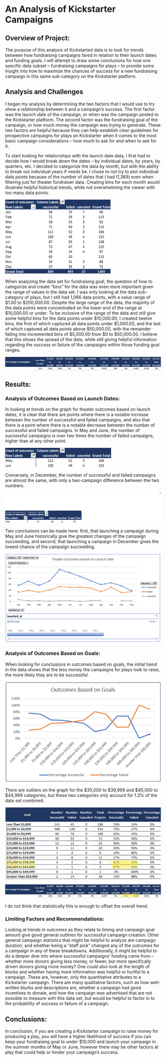 # An Analysis of Kickstarter Campaigns

## Overview of Project: 
The purpose of this analysis of Kickstarted data is to look for trends between how fundraising campaigns fared in relation to their launch dates and funding goals. I will attempt to draw some conclusions for how one specific data subset – fundraising campaigns for plays – to provide some insight into how to maximize the chances of success for a new fundraising campaign in this same sub-category on the Kickstarter platform.  

## Analysis and Challenges
I began my analysis by determining the two factors that I would use to try show a relationship between it and a campaign’s success. The first factor was the launch date of the campaign, or when was the campaign posted to the Kickstarter platform. The second factor was the fundraising goal of the campaign, or how much money the campaign was trying to generate. These two factors are helpful because they can help establish clear guidelines for prospective campaigns for plays on Kickstarter when it comes to the most basic campaign considerations – how much to ask for and when to ask for it. 

To start looking for relationships with the launch date data, I first had to decide how I would break down the dates – by individual dates, by years, by quarters, etc. I decided to categorize the data by month, but with the ability to break out individual years if needs be. I chose to not try to plot individual data points because of the number of dates that I had (1,369) even when filtering just for theater fundraiser data. Creating bins for each month would illustrate helpful historical trends, while not overwhelming the viewer with too many data points. 

![](MonthBreakdown.png)

When analyzing the data set for fundraising goal, the question of how to categorize and create “bins” for the data was even more important given the range of values in the data set. I was only looking at the data sub-category of plays, but I still had 1,066 data points, with a value range of $1.00 to $200,000.00. Despite the large range of the data, the majority of the data points were concentrated on the lower end of the range at $10,000.00 or under. To be inclusive of the range of the data and still give some helpful bins for the data points under $10,000.00, I created twelve bins, the first of which captured all data points under $1,000.00, and the last of which captured all data points above $50,000.00, with the remainder falling into incremented bins of $5,000.00 from $0 to $50,000.00. I believe that this shows the spread of the data, while still giving helpful information regarding the success or failure of the campaigns within those funding goal ranges.

![](CampaignPercentByGoals.png)

## Results: 
### Analysis of Outcomes Based on Launch Dates:
In looking at trends on the graph for theater outcomes based on launch dates, it is clear that there are points where there is a notable increase between the number of successful and failed campaigns, and also that there is a point where there is a notable decrease between the number of successful and failed campaigns. In May and June, the number of successful campaigns is over two times the number of failed campaigns, higher than at any other point. 

![](MayandJuneTotals.png)

Conversely, in December, the number of successful and failed campaigns are almost the same, with only a two-campaign difference between the two numbers. 

![](DecemberTotals.png)

Two conclusions can be made here: first, that launching a campaign during May and June historically give the greatest changes of the campaign succeeding, and second, that launching a campaign in December gives the lowest chance of the campaign succeeding.

![](Theater_Outcomes_vs_Launch.png)

### Analysis of Outcomes Based on Goals:
When looking for conclusions in outcomes based on goals, the initial trend in the data shows that the less money the campaigns for plays look to raise, the more likely they are to be successful. 

![](Outcomes_vs_Goals.png)

There are outliers on the graph for the $35,000 to $39,999 and $40,000 to $44,999 categories, but these two categories only account for 1.3% of the data set combined. 

![](InkedGoalsByPercent_LI.jpg)  

![](InkedCampaignPercentByGoalsHighlighted.jpg)

I do not think that statistically this is enough to offset the overall trend. 

### Limiting Factors and Recommendations:
Looking at trends in outcomes as they relate to timing and campaign goal amount give good general outlines for successful campaign creation. Other general campaign statistics that might be helpful to analyze are campaign duration, and whether being a “staff pick” changed any of the outcomes for a campaign in any of these breakdowns. Additionally, it might be helpful to do a deeper dive into where successful campaigns’ funding came from – whether more donors giving less money, or fewer, but more specifically driven donors giving more money? One could also look at the length of blurbs and whether having more information was helpful or hurtful to a campaign. These are, however, only the quantitative attributes to a Kickstarter campaign. There are many qualitative factors, such as how well-written blurbs and descriptions are, whether a campaign had good incentives to donate, and how the campaign was advertised that are not possible to measure with this data set, but would be helpful to factor in to the probability of success or failure of a campaign.

## Conclusions:
In conclusion, if you are creating a Kickstarter campaign to raise money for producing a play, you will have a higher likelihood of success if you can keep your fundraising goal to under $10,000 and launch your campaign in the summer months of May or June, however there may be other factors at play that could help or hinder your campaign’s success. 

